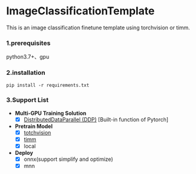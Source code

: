 # ImageClassificationTemplate
This is an image classification finetune template using torchvision or timm.

### 1.prerequisites

python3.7+、gpu

### 2.installation

`pip install -r requirements.txt`

### 3.Support List

- **Multi-GPU Training Solution**
  + [x] [DistributedDataParallel (DDP)](https://pytorch.org/docs/stable/nn.html#distributeddataparallel) [Built-in function of Pytorch]
- **Pretrain Model**
  + [x] [totchvision](https://pytorch.org/vision/stable/index.html)
  + [x] [timm](https://github.com/rwightman/pytorch-image-models)
  + [x] local
- **Deploy**
  + [x] onnx(support simplify and optimize)
  + [x] mnn
